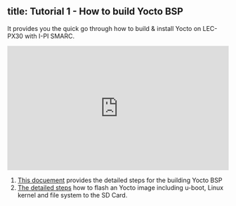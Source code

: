title: Tutorial 1 - How to build Yocto BSP 
---

It provides you the quick go through how to build & install Yocto on LEC-PX30 with I-PI SMARC. 

<div class="content">

<iframe  class="responsive-iframe"  src="https://www.youtube.com/embed/ypMezx14WA8" frameborder="0" allow="autoplay; encrypted-media" allowfullscreen></iframe>

</div>

1. [This docuement](https://github.com/ADLINK/meta-adlink-rockchip/wiki/01.-Build-Yocto-Image-on-LEC-PX30-with-IPi-SMARC) provides the detailed steps for the building Yocto BSP
2. [The detailed steps](../HowToFlashImage.html#Windows-Host-1) how to flash an Yocto image including u-boot, Linux kernel and file system to the SD Card.

 

<style>
.content {
  position: relative;
  width: 100%;
  hight: 450px;
  overflow: hidden;
  padding-top: 56.25%; /* 16:9 Aspect Ratio */
}

.responsive-iframe {
  position: absolute;
  top: 0;
  left: 0;
  bottom: 0;
  right: 0;
  width: 100%;
  height: 100%;
  border: none;
}
</style>